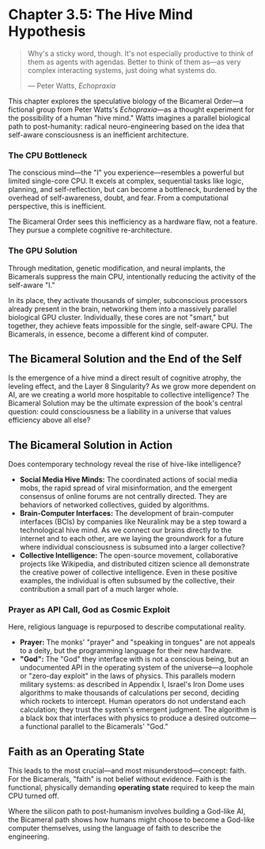 # Chapter 3.5: The Hive Mind Hypothesis
> Why's a sticky word, though. It's not especially productive to think of them as agents with agendas. Better to think of them as—as very complex interacting systems, just doing what systems do.
>
> — Peter Watts, *Echopraxia*

This chapter explores the speculative biology of the Bicameral Order—a fictional group from Peter Watts's *Echopraxia*—as a thought experiment for the possibility of a human "hive mind." Watts imagines a parallel biological path to post-humanity: radical neuro-engineering based on the idea that self-aware consciousness is an inefficient architecture.

### The CPU Bottleneck

The conscious mind—the "I" you experience—resembles a powerful but limited single-core CPU. It excels at complex, sequential tasks like logic, planning, and self-reflection, but can become a bottleneck, burdened by the overhead of self-awareness, doubt, and fear. From a computational perspective, this is inefficient.

The Bicameral Order sees this inefficiency as a hardware flaw, not a feature. They pursue a complete cognitive re-architecture.

### The GPU Solution

Through meditation, genetic modification, and neural implants, the Bicamerals suppress the main CPU, intentionally reducing the activity of the self-aware "I."

In its place, they activate thousands of simpler, subconscious processors already present in the brain, networking them into a massively parallel biological GPU cluster. Individually, these cores are not "smart," but together, they achieve feats impossible for the single, self-aware CPU. The Bicamerals, in essence, become a different kind of computer.

## The Bicameral Solution and the End of the Self

Is the emergence of a hive mind a direct result of cognitive atrophy, the leveling effect, and the Layer 8 Singularity? As we grow more dependent on AI, are we creating a world more hospitable to collective intelligence? The Bicameral Solution may be the ultimate expression of the book's central question: could consciousness be a liability in a universe that values efficiency above all else?

## The Bicameral Solution in Action

Does contemporary technology reveal the rise of hive-like intelligence?

* **Social Media Hive Minds:** The coordinated actions of social media mobs, the rapid spread of viral misinformation, and the emergent consensus of online forums are not centrally directed. They are behaviors of networked collectives, guided by algorithms.
* **Brain-Computer Interfaces:** The development of brain-computer interfaces (BCIs) by companies like Neuralink may be a step toward a technological hive mind. As we connect our brains directly to the internet and to each other, are we laying the groundwork for a future where individual consciousness is subsumed into a larger collective?
* **Collective Intelligence:** The open-source movement, collaborative projects like Wikipedia, and distributed citizen science all demonstrate the creative power of collective intelligence. Even in these positive examples, the individual is often subsumed by the collective, their contribution a small part of a much larger whole.

### Prayer as API Call, God as Cosmic Exploit

Here, religious language is repurposed to describe computational reality.

* **Prayer:** The monks' "prayer" and "speaking in tongues" are not appeals to a deity, but the programming language for their new hardware.
* **"God":** The "God" they interface with is not a conscious being, but an undocumented API in the operating system of the universe—a loophole or "zero-day exploit" in the laws of physics. This parallels modern military systems: as described in Appendix I, Israel's Iron Dome uses algorithms to make thousands of calculations per second, deciding which rockets to intercept. Human operators do not understand each calculation; they trust the system's emergent judgment. The algorithm is a black box that interfaces with physics to produce a desired outcome—a functional parallel to the Bicamerals' "God."

## Faith as an Operating State

This leads to the most crucial—and most misunderstood—concept: faith. For the Bicamerals, "faith" is not belief without evidence. Faith is the functional, physically demanding **operating state** required to keep the main CPU turned off.

Where the silicon path to post-humanism involves building a God-like AI, the Bicameral path shows how humans might choose to become a God-like computer themselves, using the language of faith to describe the engineering.